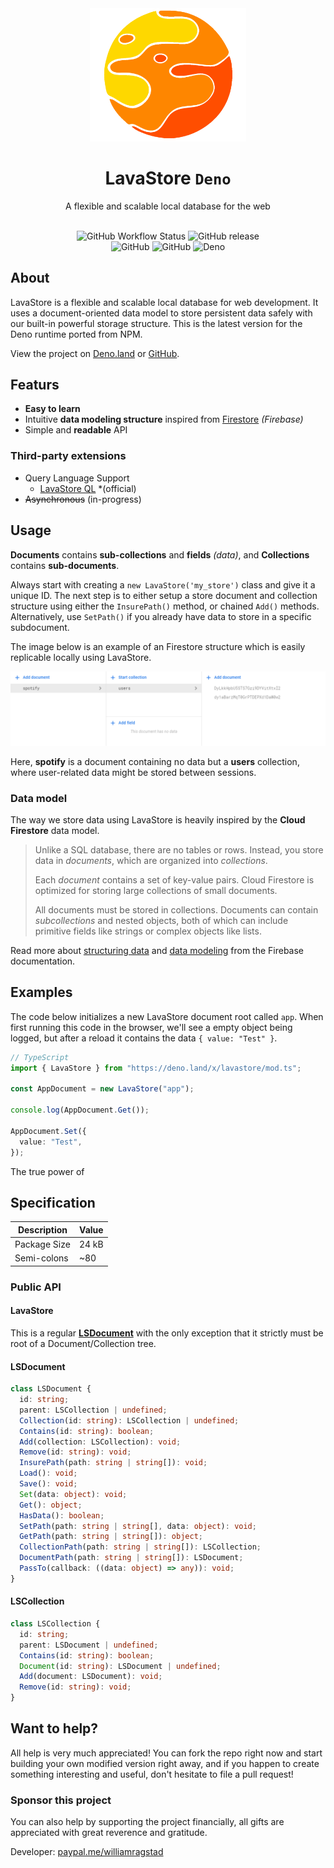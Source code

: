 <div align="center">
    <img src="https://raw.githubusercontent.com/WilliamRagstad/LavaStore-Deno/main/assets/logo.png" width="250px"/>
    <h1>LavaStore <code>Deno</code></h1>
    <p>A flexible and scalable local database for the web</p><br>
    <img alt="GitHub Workflow Status" src="https://img.shields.io/github/workflow/status/WilliamRagstad/LavaStore-Deno/Deno?style=flat-square&color=df5">
    <img alt="GitHub release" src="https://img.shields.io/github/release/WilliamRagstad/LavaStore-Deno?style=flat-square&color=f70"/>
    <br/>
    <img alt="GitHub" src="https://img.shields.io/github/last-commit/WilliamRagstad/LavaStore-Deno?style=flat-square&color=f70">
    <img alt="GitHub" src="https://img.shields.io/github/contributors/WilliamRagstad/LavaStore-Deno?style=flat-square&color=f60">
	<img alt="Deno" src="https://img.shields.io/badge/deno-1.18.0+-yellow.svg?style=flat-square"/>
    <br/>
</div>

## About

LavaStore is a flexible and scalable local database for web development. It uses
a document-oriented data model to store persistent data safely with our built-in
powerful storage structure. This is the latest version for the Deno runtime
ported from NPM.

View the project on [Deno.land](https://deno.land/x/lavastore) or
[GitHub](https://github.com/WilliamRagstad/LavaStore-Deno).

## Featurs

- **Easy to learn**
- Intuitive **data modeling structure** inspired from
  [Firestore](https://firebase.google.com/docs/firestore/data-model)
  _(Firebase)_
- Simple and **readable** API

### Third-party extensions

- Query Language Support
  - [LavaStore QL](https://github.com/WilliamRagstad/LavaStore-QL) *(official)
- ~~Asynchronous~~ (in-progress)

## Usage

**Documents** contains **sub-collections** and **fields** _(data)_, and
**Collections** contains **sub-documents**.

Always start with creating a `new LavaStore('my_store')` class and give it a
unique ID. The next step is to either setup a store document and collection
structure using either the `InsurePath()` method, or chained `Add()` methods.
Alternatively, use `SetPath()` if you already have data to store in a specific
subdocument.

The image below is an example of an Firestore structure which is easily
replicable locally using LavaStore.

![Structure](assets/structure.png)

Here, **spotify** is a document containing no data but a **users** collection,
where user-related data might be stored between sessions.

### Data model

The way we store data using LavaStore is heavily inspired by the **Cloud
Firestore** data model.

> Unlike a SQL database, there are no tables or rows. Instead, you store data in
> _documents_, which are organized into _collections_.
>
> Each _document_ contains a set of key-value pairs. Cloud Firestore is
> optimized for storing large collections of small documents.
>
> All documents must be stored in collections. Documents can contain
> _subcollections_ and nested objects, both of which can include primitive
> fields like strings or complex objects like lists.

Read more about
[structuring data](https://firebase.google.com/docs/firestore/manage-data/structure-data)
and [data modeling](https://firebase.google.com/docs/firestore/data-model) from
the Firebase documentation.

## Examples

The code below initializes a new LavaStore document root called `app`. When
first running this code in the browser, we'll see a empty object being logged,
but after a reload it contains the data `{ value: "Test" }`.

```typescript
// TypeScript
import { LavaStore } from "https://deno.land/x/lavastore/mod.ts";

const AppDocument = new LavaStore("app");

console.log(AppDocument.Get());

AppDocument.Set({
  value: "Test",
});
```

The true power of

## Specification

| Description  | Value |
| ------------ | ----- |
| Package Size | 24 kB |
| Semi-colons  | ~80   |

### Public API

#### LavaStore

This is a regular [**LSDocument**](#LSDocument) with the only exception that it
strictly must be root of a Document/Collection tree.

#### LSDocument

```typescript
class LSDocument {
  id: string;
  parent: LSCollection | undefined;
  Collection(id: string): LSCollection | undefined;
  Contains(id: string): boolean;
  Add(collection: LSCollection): void;
  Remove(id: string): void;
  InsurePath(path: string | string[]): void;
  Load(): void;
  Save(): void;
  Set(data: object): void;
  Get(): object;
  HasData(): boolean;
  SetPath(path: string | string[], data: object): void;
  GetPath(path: string | string[]): object;
  CollectionPath(path: string | string[]): LSCollection;
  DocumentPath(path: string | string[]): LSDocument;
  PassTo(callback: ((data: object) => any)): void;
}
```

#### LSCollection

```typescript
class LSCollection {
  id: string;
  parent: LSDocument | undefined;
  Contains(id: string): boolean;
  Document(id: string): LSDocument | undefined;
  Add(document: LSDocument): void;
  Remove(id: string): void;
}
```

## Want to help?

All help is very much appreciated! You can fork the repo right now and start
building your own modified version right away, and if you happen to create
something interesting and useful, don't hesitate to file a pull request!

### Sponsor this project

You can also help by supporting the project financially, all gifts are
appreciated with great reverence and gratitude.

Developer: [paypal.me/williamragstad](http://paypal.me/williamragstad)

